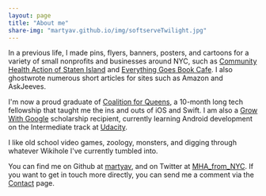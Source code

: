 ```yaml
---
layout: page
title: "About me"
share-img: "martyav.github.io/img/softserveTwilight.jpg"
---
```


  In a previous life, I made pins, flyers, banners, posters, and cartoons for a variety of small nonprofits and businesses around NYC, such as [Community Health Action of Staten Island](https://www.chasiny.org/) and [Everything Goes Book Cafe](http://www.etgstores.com/bookcafe/). I also ghostwrote numerous short articles for sites such as Amazon and AskJeeves.  

  <i class="fa fa-pencil" style="color:#6699cc; font-size:1.5em; text-align:center" aria-hidden="true"></i>

  I'm now a proud graduate of [Coalition for Queens](https://www.c4q.nyc/accesscode), a 10-month long tech fellowship that taught me the ins and outs of iOS and Swift. I am also a [Grow With Google](https://developers.googleblog.com/2017/10/grow-with-google-scholarships.html) scholarship recipient, currently learning Android development on the Intermediate track at [Udacity](https://www.udacity.com/grow-with-google).  
  
  <i class="fa fa-mobile" style="color:#6699cc; font-size:1.5em; text-align:center" aria-hidden="true"></i>
  
  I like old school video games, zoology, monsters, and digging through whatever Wikihole I've currently tumbled into. 
  
  <i class="fa fa-gamepad" style="color:#6699cc; font-size:1.5em; text-align:center" aria-hidden="true"></i>
  
  You can find me on Github at [martyav](https://github.com/martyav), and on Twitter at [MHA_from_NYC](https://twitter.com/MHA_from_NYC). If you want to get in touch more directly, you can send me a comment via the [Contact](https://goo.gl/forms/GAB9KQMxD9bRsiK83) page.
